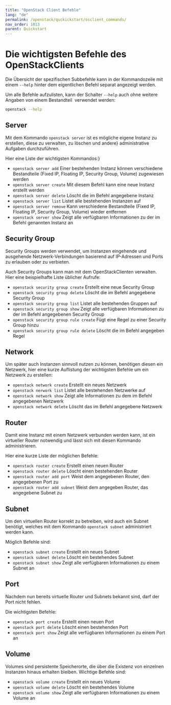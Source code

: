 ```yaml
---
title: "OpenStack Client Befehle"
lang: "de"
permalink: /openstack/quckickstart/osclient_commands/
nav_order: 1013
parent: Quickstart
---
```


# Die wichtigsten Befehle des OpenStackClients

Die Übersicht der spezifischen Subbefehle kann in der Kommandozeile mit
einem `--help` hinter dem eigentlichen Befehl separat angezeigt werden.

Um alle Befehle aufzulisten, kann der Schalter `--help` auch ohne
weitere Angaben von einem Bestandteil  verwendet
werden:

```bash
openstack --help
```

## Server

Mit dem Kommando `openstack server` ist es mögliche eigene Instanz
zu erstellen, diese zu verwalten, zu löschen und
andere} administrative Aufgaben durchzuführen.

Hier eine Liste der wichtigsten Kommandos:}

- `openstack server add`
    Einer bestehenden Instanz können verschiedene Bestandteile (Fixed IP, Floating IP, Security
    Group, Volume) zugewiesen werden
- `openstack server create`
    Mit diesem Befehl kann eine neue Instanz erstellt werden
- `openstack server delete`
    Löscht die im Befehl angegebene Instanz
- `openstack server list`
    Listet alle bestehenden Instanzen auf
- `openstack server remove`
    Kann verschiedene Bestandteile (Fixed IP, Floating IP, Security
    Group, Volume) wieder entfernen
- `openstack server show`
    Zeigt alle verfügbaren Informationen zu der im Befehl genannten
    Instanz an

## Security Group

Security Groups werden verwendet, um Instanzen eingehende und ausgehende
Netzwerk-Verbindungen basierend auf IP-Adressen und Ports zu erlauben
oder zu verbieten.

Auch Security Groups kann man mit dem OpenStackClienten verwalten. Hier
eine beispielhafte Liste üblicher Aufrufe:

- `openstack security group create`
    Erstellt eine neue Security Group
- `openstack security group delete`
    Löscht die im Befehl angegebene Security Group
- `openstack security group list`
    Listet alle bestehenden Gruppen auf
- `openstack security group show`
    Zeigt alle verfügbaren Informationen zu der im Befehl angegebenen
    Security Group
- `openstack security group rule create`
    Fügt eine Regel zu einer Security Group hinzu
- `openstack security group rule delete`
    Löscht die im Befehl angegeben Regel

## Network

Um später auch Instanzen sinnvoll nutzen zu können, benötigen diesen ein
Netzwerk, hier eine kurze Auflistung der wichtigsten Befehle um ein
Netzwerk zu erstellen:

- `openstack network create`
    Erstellt ein neues Netzwerk
- `openstack nerwork list`
    Listet alle bestehenden Netzwerke auf
- `openstack network show`
    Zeigt alle Informationen zu dem im Befehl angegebenen Netzwerk
- `openstack network delete`
    Löscht das im Befehl angegebene Netzwerk

## Router

Damit eine Instanz mit einem Netzwerk verbunden werden kann, ist ein virtueller
Router notwendig und lässt sich mit diesen Kommando administrieren.

Hier eine kurze Liste der möglichen Befehle:

- `openstack router create`
    Erstellt einen neuen Router
- `openstack router delete`
    Löscht einen bestehenden Router
- `openstack router add port`
    Weist dem angegebenen Router, den angegebenen Port zu
- `openstack router add subnet`
    Weist dem angegeben Router, das angegebene Subnet zu

## Subnet

Um den virtuellen Router korrekt zu betreiben, wird auch ein Subnet
benötigt, welches mit dem Kommando `openstack subnet` administriert
werden kann.

Möglich Befehle sind:

- `openstack subnet create`
    Erstellt ein neues Subnet
- `openstack subnet delete`
    Löscht ein bestehendes Subnet
- `openstack subnet show`
    Zeigt alle verfügbaren Informationen zu einem Subnet an

## Port

Nachdem nun bereits virtuelle Router und Subnets bekannt sind, darf der
Port nicht fehlen.

Die wichtigsten Befehle:

- `openstack port create`
    Erstellt einen neuen Port
- `openstack port delete`
    Löscht einen bestehenden Port
- `openstack port show`
    Zeigt alle verfügbaren Informationen zu einem Port an

## Volume

Volumes sind persistente Speicherorte, die über die Existenz von
einzelnen Instanzen hinaus erhalten bleiben. Wichtige Befehle sind:

- `openstack volume create`
    Erstellt ein neues Volume
- `openstack volume delete`
    Löscht ein bestehendes Volume
- `openstack volume show`
    Zeigt alle verfügbaren Informationen zu einem Volume an
